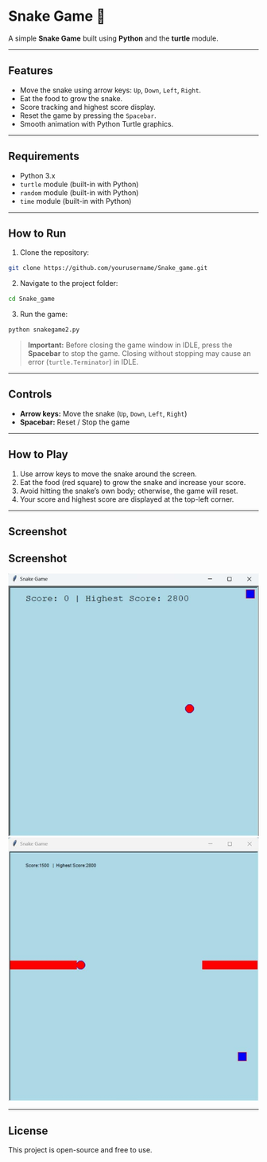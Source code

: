# Snake Game 🐍

A simple **Snake Game** built using **Python** and the **turtle** module.

---

## Features

* Move the snake using arrow keys: `Up`, `Down`, `Left`, `Right`.
* Eat the food to grow the snake.
* Score tracking and highest score display.
* Reset the game by pressing the `Spacebar`.
* Smooth animation with Python Turtle graphics.

---

## Requirements

* Python 3.x
* `turtle` module (built-in with Python)
* `random` module (built-in with Python)
* `time` module (built-in with Python)

---

## How to Run

1. Clone the repository:

```bash
git clone https://github.com/yourusername/Snake_game.git
```

2. Navigate to the project folder:

```bash
cd Snake_game
```

3. Run the game:

```bash
python snakegame2.py
```

> **Important:** Before closing the game window in IDLE, press the **Spacebar** to stop the game. Closing without stopping may cause an error (`turtle.Terminator`) in IDLE.

---

## Controls

* **Arrow keys:** Move the snake (`Up`, `Down`, `Left`, `Right`)
* **Spacebar:** Reset / Stop the game

---

## How to Play

1. Use arrow keys to move the snake around the screen.
2. Eat the food (red square) to grow the snake and increase your score.
3. Avoid hitting the snake’s own body; otherwise, the game will reset.
4. Your score and highest score are displayed at the top-left corner.

---

## Screenshot

## Screenshot

![Snake Game Screenshot](IMAGE1.jpg)
![Snake Game Screenshot](IMAGE2.jpg)


---

## License

This project is open-source and free to use.
